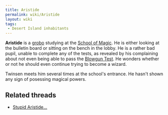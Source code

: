 ```yaml
---
title: Aristide
permalink: wiki/Aristide
layout: wiki
tags:
 - Desert Island inhabitants
---
```


**Aristide** is a [grobo](grobo "wikilink") studying at the [School of
Magic](School_of_Magic "wikilink"). He is either looking at the bulletin
board or sitting on the bench in the lobby. He is a rather bad pupil,
unable to complete any of the tests, as revealed by his complaining
about not even being able to pass the [Blowgun
Test](Blowgun_Test "wikilink"). He wonders whether or not he should even
continue trying to become a wizard.

Twinsen meets him several times at the school's entrance. He hasn't
shown any sign of posessing magical powers.

## Related threads

- [Stupid
  Aristide...](https://forum.magicball.net/showthread.php?t=5918)
